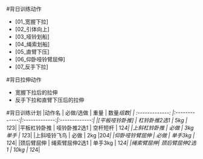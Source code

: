 #背日训练动作
- [01_宽握下拉]
- [02_引体向上]
- [03_哑铃划船]
- [04_绳索划船]
- [05_直臂下压]
- [06_仰卧哑铃臂屈伸]
- [07_反手下拉]

#背日拉伸动作
- 宽握下拉后的拉伸
- 反手下拉和直臂下压后的拉伸

#背日训练计划
|动作名 | 必做/选做 | 重量 | 数量*组数|
| :-------------: |:-------------:|:-------------:|:-------------:|
|[平板哑铃卧推] | 杠铃卧推2选1 |  5kg | 12*3|
|平板杠铃卧推 | 哑铃卧推2选1 | 空杆短杆 | 12*4|
|上斜杠铃卧推 | 必做 | 3kg单手 | 12*3|
|上斜哑铃飞鸟 | 必做 | 2kg |20*4|
|仰卧哑铃臂屈伸 | 必做 | 单手3kg | 12*4|
|颈后臂屈伸 | 绳索臂屈伸2选1 | 单手3kg | 12*4|
|绳索臂屈伸| 颈后臂屈伸2选1 | 10kg | 12*4|
